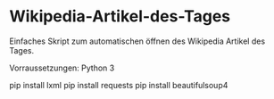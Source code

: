 # Wikipedia-Artikel-des-Tages
Einfaches Skript zum automatischen öffnen des Wikipedia Artikel des Tages.

Vorraussetzungen:
Python 3

pip install lxml
pip install requests
pip install beautifulsoup4
